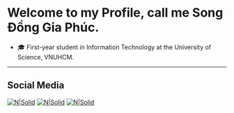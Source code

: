 # Welcome to my Profile, call me Song Đồng Gia Phúc.

- 🎓 First-year student in Information Technology at the University of Science, VNUHCM.

---
## Social Media

[![N|Solid](https://github.com/fusodoya/fusodoya/blob/main/icon/facebook.png)](https://www.facebook.com/songdonggiaphuc)
[![N|Solid](https://github.com/fusodoya/fusodoya/blob/main/icon/facebook1.png)](https://www.facebook.com/songdonggiaphuc)
[![N|Solid](https://github.com/fusodoya/fusodoya/blob/main/icon/facebook2.png)](https://www.facebook.com/songdonggiaphuc)

